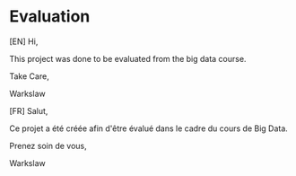 # Evaluation
[EN]
Hi,

This project was done to be evaluated from the big data course.

Take Care,

Warkslaw

[FR]
Salut,

Ce projet a été créée afin d'être évalué dans le cadre du cours de Big Data.

Prenez soin de vous,

Warkslaw
